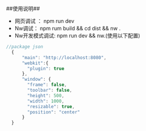 ##使用说明##

+ 网页调试 ： npm run dev
+ Nw调试： npm rum build && cd dist && nw .
+ Nw开发模式调试: npm run dev && nw.(使用以下配置)
```javascript
//package json
  {
      "main": "http://localhost:8080",
      "webkit":{
    	"plugin": true
      },
      "window": {
    	"frame": false,
    	"toolbar": false,
    	"height": 500,
    	"width": 1000,
    	"resizable": true,
    	"position": "center"
      }
  }
```
